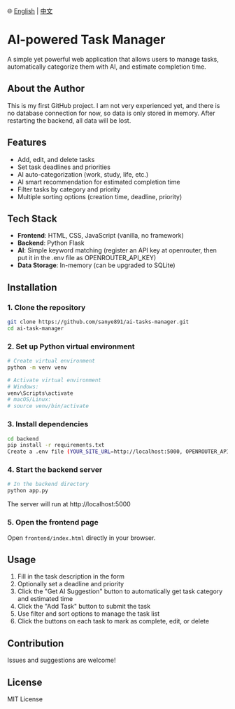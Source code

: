  🌐 [English](README.md) | [中文](README_CN.md)
# AI-powered Task Manager

A simple yet powerful web application that allows users to manage tasks, automatically categorize them with AI, and estimate completion time.

## About the Author
This is my first GitHub project. I am not very experienced yet, and there is no database connection for now, so data is only stored in memory. After restarting the backend, all data will be lost.

## Features

- Add, edit, and delete tasks
- Set task deadlines and priorities
- AI auto-categorization (work, study, life, etc.)
- AI smart recommendation for estimated completion time
- Filter tasks by category and priority
- Multiple sorting options (creation time, deadline, priority)

## Tech Stack

- **Frontend**: HTML, CSS, JavaScript (vanilla, no framework)
- **Backend**: Python Flask
- **AI**: Simple keyword matching (register an API key at openrouter, then put it in the .env file as OPENROUTER_API_KEY)
- **Data Storage**: In-memory (can be upgraded to SQLite)

## Installation

### 1. Clone the repository

```bash
git clone https://github.com/sanye891/ai-tasks-manager.git
cd ai-task-manager
```

### 2. Set up Python virtual environment

```bash
# Create virtual environment
python -m venv venv

# Activate virtual environment
# Windows:
venv\Scripts\activate
# macOS/Linux:
# source venv/bin/activate
```

### 3. Install dependencies

```bash
cd backend
pip install -r requirements.txt
Create a .env file (YOUR_SITE_URL=http://localhost:5000, OPENROUTER_API_KEY)
```

### 4. Start the backend server

```bash
# In the backend directory
python app.py
```

The server will run at http://localhost:5000

### 5. Open the frontend page

Open `frontend/index.html` directly in your browser.

## Usage

1. Fill in the task description in the form
2. Optionally set a deadline and priority
3. Click the "Get AI Suggestion" button to automatically get task category and estimated time
4. Click the "Add Task" button to submit the task
5. Use filter and sort options to manage the task list
6. Click the buttons on each task to mark as complete, edit, or delete

## Contribution

Issues and suggestions are welcome!

## License

MIT License
